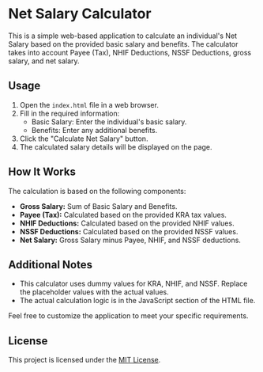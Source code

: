 # Net Salary Calculator

This is a simple web-based application to calculate an individual's Net Salary based on the provided basic salary and benefits. The calculator takes into account Payee (Tax), NHIF Deductions, NSSF Deductions, gross salary, and net salary.

## Usage

1. Open the `index.html` file in a web browser.
2. Fill in the required information:
   - Basic Salary: Enter the individual's basic salary.
   - Benefits: Enter any additional benefits.
3. Click the "Calculate Net Salary" button.
4. The calculated salary details will be displayed on the page.

## How It Works

The calculation is based on the following components:
- **Gross Salary:** Sum of Basic Salary and Benefits.
- **Payee (Tax):** Calculated based on the provided KRA tax values.
- **NHIF Deductions:** Calculated based on the provided NHIF values.
- **NSSF Deductions:** Calculated based on the provided NSSF values.
- **Net Salary:** Gross Salary minus Payee, NHIF, and NSSF deductions.

## Additional Notes

- This calculator uses dummy values for KRA, NHIF, and NSSF. Replace the placeholder values with the actual values.
- The actual calculation logic is in the JavaScript section of the HTML file.

Feel free to customize the application to meet your specific requirements.

## License

This project is licensed under the [MIT License](LICENSE).

